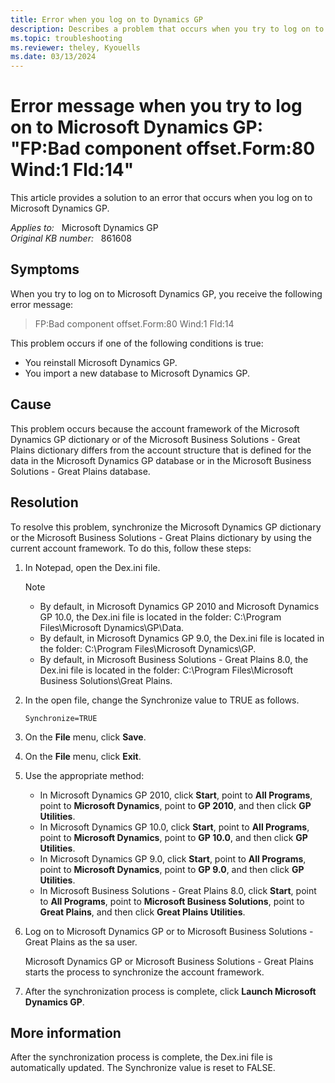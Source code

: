 ```yaml
---
title: Error when you log on to Dynamics GP
description: Describes a problem that occurs when you try to log on to Microsoft Dynamics GP. A resolution is provided.
ms.topic: troubleshooting
ms.reviewer: theley, Kyouells
ms.date: 03/13/2024
---
```

# Error message when you try to log on to Microsoft Dynamics GP: "FP:Bad component offset.Form:80 Wind:1 Fld:14"

This article provides a solution to an error that occurs when you log on to Microsoft Dynamics GP.

_Applies to:_ &nbsp; Microsoft Dynamics GP  
_Original KB number:_ &nbsp; 861608

## Symptoms

When you try to log on to Microsoft Dynamics GP, you receive the following error message:

> FP:Bad component offset.Form:80 Wind:1 Fld:14

This problem occurs if one of the following conditions is true:

- You reinstall Microsoft Dynamics GP.
- You import a new database to Microsoft Dynamics GP.

## Cause

This problem occurs because the account framework of the Microsoft Dynamics GP dictionary or of the Microsoft Business Solutions - Great Plains dictionary differs from the account structure that is defined for the data in the Microsoft Dynamics GP database or in the Microsoft Business Solutions - Great Plains database.

## Resolution

To resolve this problem, synchronize the Microsoft Dynamics GP dictionary or the Microsoft Business Solutions - Great Plains dictionary by using the current account framework. To do this, follow these steps:

1. In Notepad, open the Dex.ini file.

    > [!NOTE]
    >
    > - By default, in Microsoft Dynamics GP 2010 and Microsoft Dynamics GP 10.0, the Dex.ini file is located in the folder: C:\\Program Files\\Microsoft Dynamics\\GP\\Data.
    > - By default, in Microsoft Dynamics GP 9.0, the Dex.ini file is located in the folder: C:\\Program Files\\Microsoft Dynamics\\GP.
    > - By default, in Microsoft Business Solutions - Great Plains 8.0, the Dex.ini file is located in the folder: C:\\Program Files\\Microsoft Business Solutions\\Great Plains.

2. In the open file, change the Synchronize value to TRUE as follows.

    `Synchronize=TRUE`

3. On the **File** menu, click **Save**.
4. On the **File** menu, click **Exit**.
5. Use the appropriate method:
   - In Microsoft Dynamics GP 2010, click **Start**, point to **All Programs**, point to **Microsoft Dynamics**, point to **GP 2010**, and then click **GP Utilities**.
   - In Microsoft Dynamics GP 10.0, click **Start**, point to **All Programs**, point to **Microsoft Dynamics**, point to **GP 10.0**, and then click **GP Utilities**.
   - In Microsoft Dynamics GP 9.0, click **Start**, point to **All Programs**, point to **Microsoft Dynamics**, point to **GP 9.0**, and then click **GP Utilities**.
   - In Microsoft Business Solutions - Great Plains 8.0, click **Start**, point to **All Programs**, point to **Microsoft Business Solutions**, point to **Great Plains**, and then click **Great Plains Utilities**.

6. Log on to Microsoft Dynamics GP or to Microsoft Business Solutions - Great Plains as the sa user.

    Microsoft Dynamics GP or Microsoft Business Solutions - Great Plains starts the process to synchronize the account framework.

7. After the synchronization process is complete, click **Launch Microsoft Dynamics GP**.

## More information

After the synchronization process is complete, the Dex.ini file is automatically updated. The Synchronize value is reset to FALSE.

